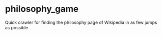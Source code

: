 # philosophy_game
Quick crawler for finding the philosophy page of Wikipedia in as few jumps as possible
